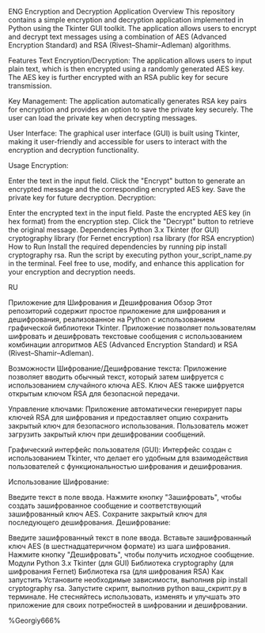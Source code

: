 ENG
Encryption and Decryption Application
Overview
This repository contains a simple encryption and decryption application implemented in Python using the Tkinter GUI toolkit. The application allows users to encrypt and decrypt text messages using a combination of AES (Advanced Encryption Standard) and RSA (Rivest–Shamir–Adleman) algorithms.

Features
Text Encryption/Decryption: The application allows users to input plain text, which is then encrypted using a randomly generated AES key. The AES key is further encrypted with an RSA public key for secure transmission.

Key Management: The application automatically generates RSA key pairs for encryption and provides an option to save the private key securely. The user can load the private key when decrypting messages.

User Interface: The graphical user interface (GUI) is built using Tkinter, making it user-friendly and accessible for users to interact with the encryption and decryption functionality.

Usage
Encryption:

Enter the text in the input field.
Click the "Encrypt" button to generate an encrypted message and the corresponding encrypted AES key.
Save the private key for future decryption.
Decryption:

Enter the encrypted text in the input field.
Paste the encrypted AES key (in hex format) from the encryption step.
Click the "Decrypt" button to retrieve the original message.
Dependencies
Python 3.x
Tkinter (for GUI)
cryptography library (for Fernet encryption)
rsa library (for RSA encryption)
How to Run
Install the required dependencies by running pip install cryptography rsa.
Run the script by executing python your_script_name.py in the terminal.
Feel free to use, modify, and enhance this application for your encryption and decryption needs.

RU

Приложение для Шифрования и Дешифрования
Обзор
Этот репозиторий содержит простое приложение для шифрования и дешифрования, реализованное на Python с использованием графической библиотеки Tkinter. Приложение позволяет пользователям шифровать и дешифровать текстовые сообщения с использованием комбинации алгоритмов AES (Advanced Encryption Standard) и RSA (Rivest–Shamir–Adleman).

Возможности
Шифрование/Дешифрование текста: Приложение позволяет вводить обычный текст, который затем шифруется с использованием случайного ключа AES. Ключ AES также шифруется открытым ключом RSA для безопасной передачи.

Управление ключами: Приложение автоматически генерирует пары ключей RSA для шифрования и предоставляет опцию сохранить закрытый ключ для безопасного использования. Пользователь может загрузить закрытый ключ при дешифровании сообщений.

Графический интерфейс пользователя (GUI): Интерфейс создан с использованием Tkinter, что делает его удобным для взаимодействия пользователей с функциональностью шифрования и дешифрования.

Использование
Шифрование:

Введите текст в поле ввода.
Нажмите кнопку "Зашифровать", чтобы создать зашифрованное сообщение и соответствующий зашифрованный ключ AES.
Сохраните закрытый ключ для последующего дешифрования.
Дешифрование:

Введите зашифрованный текст в поле ввода.
Вставьте зашифрованный ключ AES (в шестнадцатеричном формате) из шага шифрования.
Нажмите кнопку "Дешифровать", чтобы получить исходное сообщение.
Модули
Python 3.x
Tkinter (для GUI)
Библиотека cryptography (для шифрования Fernet)
Библиотека rsa (для шифрования RSA)
Как запустить
Установите необходимые зависимости, выполнив pip install cryptography rsa.
Запустите скрипт, выполнив python ваш_скрипт.py в терминале.
Не стесняйтесь использовать, изменять и улучшать это приложение для своих потребностей в шифровании и дешифровании.

%Georgiy666%
